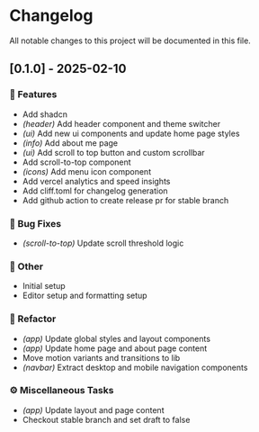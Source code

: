 # Changelog

All notable changes to this project will be documented in this file.

## [0.1.0] - 2025-02-10

### 🚀 Features

- Add shadcn
- *(header)* Add header component and theme switcher
- *(ui)* Add new ui components and update home page styles
- *(info)* Add about me page
- *(ui)* Add scroll to top button and custom scrollbar
- Add scroll-to-top component
- *(icons)* Add menu icon component
- Add vercel analytics and speed insights
- Add cliff.toml for changelog generation
- Add github action to create release pr for stable branch

### 🐛 Bug Fixes

- *(scroll-to-top)* Update scroll threshold logic

### 💼 Other

- Initial setup
- Editor setup and formatting setup

### 🚜 Refactor

- *(app)* Update global styles and layout components
- *(app)* Update home page and about page content
- Move motion variants and transitions to lib
- *(navbar)* Extract desktop and mobile navigation components

### ⚙️ Miscellaneous Tasks

- *(app)* Update layout and page content
- Checkout stable branch and set draft to false

